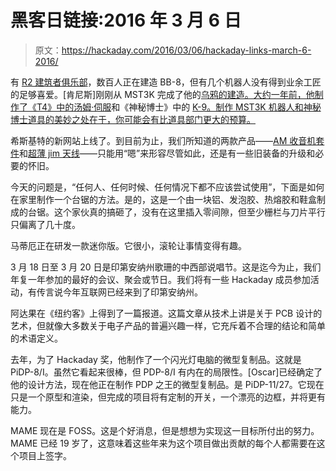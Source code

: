 # 黑客日链接:2016 年 3 月 6 日

> 原文：<https://hackaday.com/2016/03/06/hackaday-links-march-6-2016/>

有 [R2 建筑者俱乐部](http://astromech.net/)，数百人正在建造 BB-8，但有几个机器人没有得到业余工匠的足够喜爱。[肯尼斯]刚刚从 MST3K 完成了他的[乌鸦的建造。大约一年前，他制作了《T4》中的汤姆·伺服](https://hackaday.io/project/9913-crow-from-mst3k)和《神秘博士》中的 [K-9。制作 MST3K 机器人和神秘博士道具的美妙之处在于，你可能会有比道具部门更大的预算。](https://hackaday.io/project/6670-the-doctors-companion-k-9)

希斯基特的新网站上线了。到目前为止，我们所知道的两款产品——[AM 收音机套件](http://hackaday.com/2015/12/17/heathkits-triumphant-return/)和[超薄 jim 天线](http://hackaday.com/2016/02/26/the-new-heathkit-strikes-again/)——只能用“嗯”来形容尽管如此，还是有一些旧装备的升级和必要的怀旧。

今天的问题是，“任何人、任何时候、任何情况下都不应该尝试使用”，下面是如何在家里制作一个台锯的方法。是的，这是一个由一块铝、发泡胶、热熔胶和鞋盒制成的台锯。这个家伙真的搞砸了，没有在这里插入零间隙，但至少栅栏与刀片平行只偏离了几十度。

马蒂厄正在研发一款迷你版。它很小，滚轮让事情变得有趣。

3 月 18 日至 3 月 20 日是印第安纳州歌珊的中西部说唱节。这是迄今为止，我们年复一年参加的最好的会议、聚会或节日。我们将有一些 Hackaday 成员参加活动，有传言说今年互联网已经来到了印第安纳州。

阿达果在《纽约客》上得到了一篇报道。这篇文章从技术上讲是关于 PCB 设计的艺术，但就像大多数关于电子产品的普遍兴趣一样，它充斥着不合理的结论和简单的术语定义。

去年，为了 Hackaday 奖，他制作了一个闪光灯电脑的微型复制品。这就是 PiDP-8/I。虽然它看起来很棒，但 PDP-8/I 有内在的局限性。[Oscar]已经确定了他的设计方法，现在他正在制作 PDP 之王的微型复制品。是 PiDP-11/27。它现在只是一个原型和渲染，但完成的项目将有定制的开关，一个漂亮的边框，并将更有能力。

MAME 现在是 FOSS。这是个好消息，但是想想为实现这一目标所付出的努力。MAME 已经 19 岁了，这意味着这些年来为这个项目做出贡献的每个人都需要在这个项目上签字。